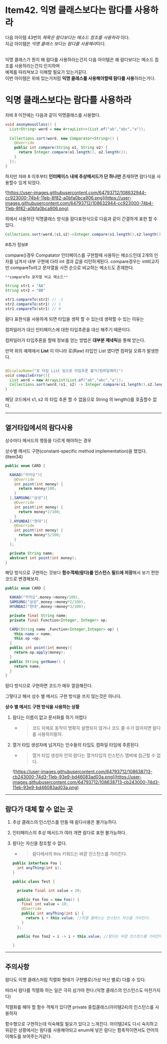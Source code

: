 # Item42. 익명 클래스보다는 람다를 사용하라

다음 아이템 43번의 *제목은 람다보다는 메소드 참조를 사용하라* 이다.   
지금 아이템은 *익명 클래스 보다는 람다를 사용해라*이다.   
<br>

익명 클래스가 뭔지 왜 람다를 사용하라는건지 다음 아이템은 왜 람다보다는 메소드 참조를 사용하라는건지 인지하며   
예제를 따라쳐보고 이해할 필요가 있는거같다.   
이번 아이템은 위에 있는거처럼 **익명 클래스를 사용해야할때 람다를 사용**하라는거다.  

# **익명 클래스보다는 람다를 사용하라**

자바 8 이전에는 다음과 같이 익명클래스를 사용했다.

```java
void anonymousClass() {
  List<String> word = new ArrayList<>(List.of("ab","abc","a"));
  
  Collections.sort(word, new Comparator<String>() {
    @Override
    public int compare(String o1, String o2) {
      return Integer.compare(o1.length(), o2.length());
    }
  });  
}
```

하지만 자바 8 이후부터 **인터페이스 내에 추상메서드가 단 하나만** 존재하면 람다식을 사용할수 있게 되었다.

![https://user-images.githubusercontent.com/64793712/108632944-cc923000-74b4-11eb-8f82-a0bfa0bca906.png](https://user-images.githubusercontent.com/64793712/108632944-cc923000-74b4-11eb-8f82-a0bfa0bca906.png)

위에서 사용하던 익명클래스 방식을 람다표현식으로 다음과 같이 간결하게 표현 할 수 있다.

```java
Collections.sort(word,(s1,s2)->Integer.compare(s1.length(),s2.length()));
```

#추가 정보#

compare()경우 Compatator 인터페이스를 구현할때 사용하는 메소드인데 2개의 인자를 넘겨서 내부 구현에 다라 int 결과 값을 리턴하게된다. compare경우는 int비교지만 compareTo라고 문자열을 사전 순으로 비교하는 메소드도 존재한다. 

```java
**compareTo 문자열 비교 메소드** 

String str1 = "AA" 
String str2 = "BB"

str1.compareTo(str2) // -1 
str2.compareTo(str1) // 1
str1.compareTo(str1) // 0
```

람다 표현식을 사용하게 되면 타입을 생략 할 수 있는데 생략할 수 있는 이유는

컴파일러가 대신 인터페이스에 대한 타입추론을 대신 해주기 때문이다.

컴파일러가 타입추론을 할때 정보를 얻는 방법은 **대부분 제네릭**을 통해 얻는다.

만약 위의 예제에서 **List<String>** 이 아니라 로(Raw) 타입인 List 였다면 컴파일 오류가 발생한다.

```java

@DisplayName("로 타입 List 임으로 타입추론 불가(컴파일에러)")
void compileError(){
  List word = new ArrayList(List.of("ab","abc","a"));
  Collections.sort(word,(s1, s2) -> Integer.compare(s1.length(),s2.length()));
}
```

해당 코드에서 s1, s2 의 타입 추론 할 수 없음으로 String 의 length()를 호출할수 없다.

---

## **열거타입에서의 람다사용**

상수마다 메서드의 행동을 다르게 해야하는 경우

상수별 메서드 구현(constant-specific method implementation)을 했었다.(Item34)

```java
public enum CARD {

  KAKAO("카카오"){
    @Override
    int point(int money) {
      return money/100;
    }
  },SAMSUNG("삼성"){
    @Override
    int point(int money) {
      return money*2/100;
    }
  },HYUNDAI("현대"){
    @Override
    int point(int money) {
      return money*3/100;
    }
  };

  private String name;
  abstract int point(int money);
}
```

해당 방식으로 구현하는 것보다 **함수객체(람다)를 인스턴스 필드에 저장**해서 보기 편한 코드로 변경해보자.

```java
public enum CARD {

  KAKAO("카카오",money->money/100),
  SAMSUNG("삼성",money->money*2/100),
  HYUNDAI("현대",money->money*3/100);

  private final String name;
  private final Function<Integer, Integer> op;

  CARD(String name ,Function<Integer,Integer> op) {
    this.name = name;
    this.op =op;
  }
  public int point(int money){
    return op.apply(money);
  }
  public String getName() {
    return name;
  }
}
```

람다 방식으로 구현하면 코드가 매우 깔끔해진다.

그렇다고 해서 상수 별 메서드 구현 방식을 쓰지 않는것은 아니다.

**상수 별 메서드 구현 방식을 사용하는 상황**

1. 람다는 이름이 없고 문서화를 하기 어렵다
    - > 코드 자체로 동작이 명확히 설명되지 않거나 코드 줄 수가 많아지면 람다를 사용하지말자.
2. 열거 타입 생성자에 넘겨지는 인수들의 타입도 컴파일 타임에 추론된다.
    - > 열거 타입 생성자 안의 람다는 열거타입의 인스턴스 맴버에 접근할 수 없다.
    
    ![https://user-images.githubusercontent.com/64793712/108638713-cb243000-74d3-11eb-93e9-bd46083ad03a.png](https://user-images.githubusercontent.com/64793712/108638713-cb243000-74d3-11eb-93e9-bd46083ad03a.png)
    

---

## **람다가 대체 할 수 없는 곳**

1. 추상 클래스의 인스턴스를 만들 때 람다사용은 불가능하다.
2. 인터페이스의 추상 메서드가 여러 개면 람다로 표현 불가능하다.
3. 람다는 자신을 참조할 수 없다.
    - > 람다에서의 this 키워드는 바깥 인스턴스를 가리킨다.
    
    ```java
    public interface Foo {
      int anyThing(int i);
    }
    
    public class Test {
    
      private final int value = 20;
    
      public Foo foo = new Foo() {
        final int value = 10;
        @Override
        public int anyThing(int i) {
          return i + this.value; //익명 클래스는 인스턴스 자신을 가리킨다.
        }
      };
    
      public Foo foo2 = i -> i + this.value; //람다는 바깥 인스턴스를 가리킨다.
    
    }
    ```
    

---

## **주의사항**

람다도 익명 클래스처럼 직렬화 형태가 구현별로(가상 머신 별로) 다를 수 있다.

따라서 람다를 직렬화 하는 일은 극히 삼가야 한다.(익명 클래스의 인스턴스도 마찬가지다)

직렬화를 해야 할 함수 객체가 있다면 private 중첩클래스(아이템24)의 인스턴스를 사용하자

함수형으로 구현하는데 익숙해질 필요가 있다고 느껴진다. 아이템24도 다시 숙지하고 위같은 상황에서는 람다를 사용해야되고 enum에 넣은 람다는 함축적이면서도 언어의 이해도를 보여주는거같다.
